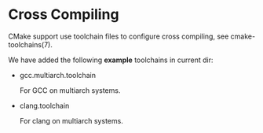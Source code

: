 
# Cross Compiling

CMake support use toolchain files to configure cross compiling, see cmake-toolchains(7).

We have added the following __example__ toolchains in current dir:

* gcc.multiarch.toolchain

  For GCC on multiarch systems.

* clang.toolchain

  For clang on multiarch systems.
